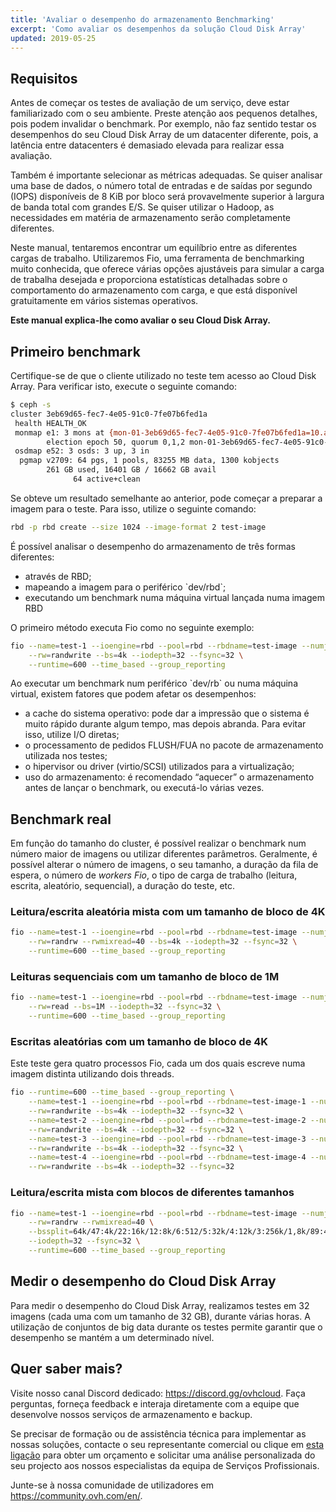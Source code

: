 ```yaml
---
title: 'Avaliar o desempenho do armazenamento Benchmarking'
excerpt: 'Como avaliar os desempenhos da solução Cloud Disk Array'
updated: 2019-05-25
---
```


## Requisitos
Antes de começar os testes de avaliação de um serviço, deve estar familiarizado com o seu ambiente. Preste atenção aos pequenos detalhes, pois podem invalidar o benchmark. Por exemplo, não faz sentido testar os desempenhos do seu Cloud Disk Array de um datacenter diferente, pois, a latência entre datacenters é demasiado elevada para realizar essa avaliação.

Também é importante selecionar as métricas adequadas. Se quiser analisar uma base de dados, o número total de entradas e de saídas por segundo (IOPS) disponíveis de 8 KiB por bloco será provavelmente superior à largura de banda total com grandes E/S. Se quiser utilizar o Hadoop, as necessidades em matéria de armazenamento serão completamente diferentes.

Neste manual, tentaremos encontrar um equilíbrio entre as diferentes cargas de trabalho. Utilizaremos Fio, uma ferramenta de benchmarking muito conhecida, que oferece várias opções ajustáveis para simular a carga de trabalha desejada e proporciona estatísticas detalhadas sobre o comportamento do armazenamento com carga, e que está disponível gratuitamente em vários sistemas operativos.

**Este manual explica-lhe como avaliar o seu Cloud Disk Array.**

## Primeiro benchmark
Certifique-se de que o cliente utilizado no teste tem acesso ao Cloud Disk Array. Para verificar isto, execute o seguinte comando:

```bash
$ ceph -s
cluster 3eb69d65-fec7-4e05-91c0-7fe07b6fed1a
 health HEALTH_OK
 monmap e1: 3 mons at {mon-01-3eb69d65-fec7-4e05-91c0-7fe07b6fed1a=10.a.b.x:6789/0,mon-02-3eb69d65-fec7-4e05-91c0-7fe07b6fed1a=10..a.b.y:6789/0,mon-03-3eb69d65-fec7-4e05-91c0-7fe07b6fed1a=10.a.b.z:6789/0}
        election epoch 50, quorum 0,1,2 mon-01-3eb69d65-fec7-4e05-91c0-7fe07b6fed1a,mon-02-3eb69d65-fec7-4e05-91c0-7fe07b6fed1a,mon-03-3eb69d65-fec7-4e05-91c0-7fe07b6fed1a
 osdmap e52: 3 osds: 3 up, 3 in
  pgmap v2709: 64 pgs, 1 pools, 83255 MB data, 1300 kobjects
        261 GB used, 16401 GB / 16662 GB avail
              64 active+clean
```

Se obteve um resultado semelhante ao anterior, pode começar a preparar a imagem para o teste. Para isso, utilize o seguinte comando:

```bash
rbd -p rbd create --size 1024 --image-format 2 test-image
```

É possível analisar o desempenho do armazenamento de três formas diferentes:

- através de RBD;
- mapeando a imagem para o periférico \`dev/rbd\`;
- executando um benchmark numa máquina virtual lançada numa imagem RBD

O primeiro método executa Fio como no seguinte exemplo:

```bash
fio --name=test-1 --ioengine=rbd --pool=rbd --rbdname=test-image --numjobs=1 \
    --rw=randwrite --bs=4k --iodepth=32 --fsync=32 \
    --runtime=600 --time_based --group_reporting
```

Ao executar um benchmark num periférico \`dev/rb\` ou numa máquina virtual, existem fatores que podem afetar os desempenhos:

- a cache do sistema operativo: pode dar a impressão que o sistema é muito rápido durante algum tempo, mas depois abranda. Para evitar isso, utilize I/O diretas;
- o processamento de pedidos FLUSH/FUA no pacote de armazenamento utilizada nos testes;
- o hipervisor ou driver (virtio/SCSI) utilizados para a virtualização;
- uso do armazenamento: é recomendado “aquecer” o armazenamento antes de lançar o benchmark, ou executá-lo várias vezes.

## Benchmark real
Em função do tamanho do cluster, é possível realizar o benchmark num número maior de imagens ou utilizar diferentes parâmetros. Geralmente, é possível alterar o número de imagens, o seu tamanho, a duração da fila de espera, o número de <i>workers Fio</i>, o tipo de carga de trabalho (leitura, escrita, aleatório, sequencial), a duração do teste, etc.

### Leitura/escrita aleatória mista com um tamanho de bloco de 4K

```bash
fio --name=test-1 --ioengine=rbd --pool=rbd --rbdname=test-image --numjobs=1 \
    --rw=randrw --rwmixread=40 --bs=4k --iodepth=32 --fsync=32 \
    --runtime=600 --time_based --group_reporting
```

### Leituras sequenciais com um tamanho de bloco de 1M

```bash
fio --name=test-1 --ioengine=rbd --pool=rbd --rbdname=test-image --numjobs=1 \
    --rw=read --bs=1M --iodepth=32 --fsync=32 \
    --runtime=600 --time_based --group_reporting
```

### Escritas aleatórias com um tamanho de bloco de 4K
Este teste gera quatro processos Fio, cada um dos quais escreve numa imagem distinta utilizando dois threads.

```bash
fio --runtime=600 --time_based --group_reporting \
    --name=test-1 --ioengine=rbd --pool=rbd --rbdname=test-image-1 --numjobs=2 \
    --rw=randwrite --bs=4k --iodepth=32 --fsync=32 \
    --name=test-2 --ioengine=rbd --pool=rbd --rbdname=test-image-2 --numjobs=2 \
    --rw=randwrite --bs=4k --iodepth=32 --fsync=32 \
    --name=test-3 --ioengine=rbd --pool=rbd --rbdname=test-image-3 --numjobs=2 \
    --rw=randwrite --bs=4k --iodepth=32 --fsync=32 \
    --name=test-4 --ioengine=rbd --pool=rbd --rbdname=test-image-4 --numjobs=2 \
    --rw=randwrite --bs=4k --iodepth=32 --fsync=32
```

### Leitura/escrita mista com blocos de diferentes tamanhos

```bash
fio --name=test-1 --ioengine=rbd --pool=rbd --rbdname=test-image --numjobs=1 \
    --rw=randrw --rwmixread=40 \
    --bssplit=64k/47:4k/22:16k/12:8k/6:512/5:32k/4:12k/3:256k/1,8k/89:4k/11 \
    --iodepth=32 --fsync=32 \
    --runtime=600 --time_based --group_reporting
```

## Medir o desempenho do Cloud Disk Array
Para medir o desempenho do Cloud Disk Array, realizamos testes em 32 imagens (cada uma com um tamanho de 32 GB), durante várias horas. A utilização de conjuntos de big data durante os testes permite garantir que o desempenho se mantém a um determinado nível.

## Quer saber mais?

Visite nosso canal Discord dedicado: <https://discord.gg/ovhcloud>. Faça perguntas, forneça feedback e interaja diretamente com a equipe que desenvolve nossos serviços de armazenamento e backup.

Se precisar de formação ou de assistência técnica para implementar as nossas soluções, contacte o seu representante comercial ou clique em [esta ligação](https://www.ovhcloud.com/pt/professional-services/) para obter um orçamento e solicitar uma análise personalizada do seu projecto aos nossos especialistas da equipa de Serviços Profissionais.

Junte-se à nossa comunidade de utilizadores em <https://community.ovh.com/en/>.
